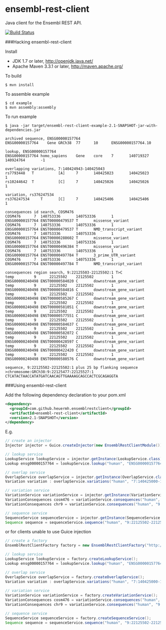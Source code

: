 ensembl-rest-client
===================

Java client for the Ensembl REST API.

[![Build Status](https://travis-ci.org/heuermh/ensembl-rest-client.png)](https://travis-ci.org/heuermh/ensembl-rest-client)


###Hacking ensembl-rest-client

Install

 * JDK 1.7 or later, http://openjdk.java.net/
 * Apache Maven 3.3.1 or later, http://maven.apache.org/


To build

    $ mvn install


To assemble example

    $ cd example
    $ mvn assembly:assembly


To run example
    
    $ java -jar target/ensembl-rest-client-example-2.1-SNAPSHOT-jar-with-dependencies.jar 
    
    archived sequence, ENSG00000157764
    ENSG00000157764    Gene GRCh38  77      10      ENSG00000157764.10
    
    lookup, ENSG00000157764
    ENSG00000157764 homo_sapiens    Gene    core    7       140719327       140924764       -1
    
    overlapping variations, 7:140424943-140425043
    rs7793448   T           [A]     7       140425023       140425023       1
    rs10244642  T           [C]     7       140425026       140425026       1
    
    variation, rs376247534
    rs376247534     T       [C]     7       140425406       140425406       1
    
    consequences id search, COSM476
    COSM476      7  140753336       140753336       1       ENSG00000157764 ENST00000479537 T       missense_variant
    COSM476      7  140753336       140753336       1       ENSG00000157764 ENST00000479537 T       NMD_transcript_variant
    COSM476      7  140753336       140753336       1       ENSG00000157764 ENST00000288602 T       missense_variant
    COSM476      7  140753336       140753336       1       ENSG00000157764 ENST00000496384 T       missense_variant
    COSM476      7  140753336       140753336       1       ENSG00000157764 ENST00000497784 T       3_prime_UTR_variant
    COSM476      7  140753336       140753336       1       ENSG00000157764 ENST00000497784 T       NMD_transcript_variant
    
    consequences region search, 9:22125503-22125502:1 T>C
    temp         9      22125502    22125502        1       ENSG00000240498 ENST00000584020 C       downstream_gene_variant
    temp         9      22125502    22125502        1       ENSG00000240498 ENST00000584816 C       downstream_gene_variant
    temp         9      22125502    22125502        1       ENSG00000240498 ENST00000585267 C       downstream_gene_variant
    temp         9      22125502    22125502        1       ENSG00000240498 ENST00000581051 C       downstream_gene_variant
    temp         9      22125502    22125502        1       ENSG00000240498 ENST00000577551 C       downstream_gene_variant
    temp         9      22125502    22125502        1       ENSG00000240498 ENST00000584637 C       downstream_gene_variant
    temp         9      22125502    22125502        1       ENSG00000240498 ENST00000582072 C       downstream_gene_variant
    temp         9      22125502    22125502        1       ENSG00000240498 ENST00000428597 C       downstream_gene_variant
    temp         9      22125502    22125502        1       ENSG00000240498 ENST00000422420 C       downstream_gene_variant
    temp         9      22125502    22125502        1       ENSG00000240498 ENST00000580576 C       downstream_gene_variant
    
    sequence, 9:22125502-22125502:1 plus 25 bp flanking sequence
    >chromosome:GRCh38:9:22125477:22125527:1
    CTCATACTAACCATATGATCAACAGTTGAAAAGCAGCCACTCGCAGAGGTA


###Using ensembl-rest-client

Add the following dependency declaration to your pom.xml

```xml
<dependency>
  <groupId>com.github.heuermh.ensemblrestclient</groupId>
  <artifactId>ensembl-rest-client</artifactId>
  <version>2.1-SNAPSHOT</version>
</dependency>
```


E.g.

```java
// create an injector
Injector injector = Guice.createInjector(new EnsemblRestClientModule());

// lookup service
LookupService lookupService = injector.getInstance(LookupService.class);
Lookup ensg00000157764 = lookupService.lookup("human", "ENSG00000157764");

// overlap service
OverlapService overlapService = injector.getInstance(OverlapService.class);
Variation variation : overlapService.variations("human", "7:140425000-140426000") { ... }

// variation service
VariationService variationService = injector.getInstance(VariationService.class);
VariationConsequences cosm476 = variationService.consequences("human", "COSM476");
VariationConsequences chr9 = variationService.consequences("human", "9:22125502-22125502:1", "C");

// sequence service
SequenceService sequenceService = injector.getInstance(SequenceService.class);
Sequence sequence = sequenceService.sequence("human", "9:22125502-22125502:1", 25, 25, "soft");
```

or for clients unable to use Guice injection

```java
// create a factory
EnsemblRestClientFactory factory = new EnsemblRestClientFactory("http://rest.ensembl.org/");

// lookup service
LookupService lookupService = factory.createLookupService();
Lookup ensg00000157764 = lookupService.lookup("human", "ENSG00000157764");

// overlap service
OverlapService overlapService = factory.createOverlapService();
Variation variation : overlapService.variations("human", "7:140425000-140426000") { ... }
    
// variation service
VariationService variationService = factory.createVariationService();
VariationConsequences cosm476 = variationService.consequences("human", "COSM476");
VariationConsequences chr9 = variationService.consequences("human", "9:22125502-22125502:1", "C");

// sequence service
SequenceService sequenceService = factory.createSequenceService();
Sequence sequence = sequenceService.sequence("human", "9:22125502-22125502:1", 25, 25, "soft");
```

